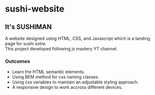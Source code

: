 # sushi-website

## It's SUSHIMAN 
A website designed using HTML, CSS, and Javascript which is a landing page for sushi sotre.\
This project developed following js mastery YT channel.
### Outcomes 
- Learn the HTML semantic elements.
- Using BEM method for css naming classes.
- Using css variables to maintain an adjustable styling approach.
- A responsive design to work accross different devices.

